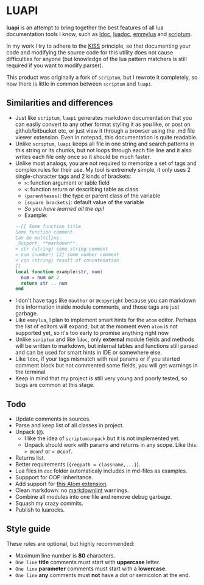 # LUAPI

**luapi** is an attempt to bring together the best features of all lua
documentation tools I know, such as [ldoc][], [luadoc][], [emmylua][] and
[scriptum][].

In my work I try to adhere to the [KISS][] principle, so that documenting your
code and modifying the source code for this utility does not cause difficulties
for anyone (but knowledge of the lua pattern matchers is still required if you
want to modify parser).

This product was originally a fork of `scriptum`, but I rewrote it completely,
so now there is little in common between `scriptum` and `luapi`.

## Similarities and differences

- Just like `scriptum`, `luapi` generates markdown documentation that you can
  easily convert to any other format styling it as you like, or post on
  github/bitbucket etc, or just view it through a browser using the .md file
  viewer extension. Even in notepad, this documentation is quite readable.
- Unlike `scriptum`, `luapi` keeps all file in one string and search patterns
  in this string or its chunks, but not loops through each file line and it also
  writes each file only once so it should be much faster.
- Unlike most analogs, you are not required to memorize a set of tags and
  complex rules for their use. My tool is extremely simple, it only uses 2
  single-character tags and 2 kinds of brackets:
  - `>`: function argument or table field
  - `<`: function return or describing table as class
  - `(parentheses)`: the type or parent class of the variable
  - `[square brackets]`: default value of the variable
  - _So you have learned all the api!_
  - Example:
  ```lua
  --[[ Some function title
  Some function comment.
  Can be multiline.
  _Support_ **markdown**.
  > str (string) some string comment
  > num (number) [2] some number comment
  < con (string) result of concatenation
  ]]
  local function example(str, num)
    num = num or 2
    return str .. num
  end
  ```
- I don't have tags like `@author` or `@copyright` because you can markdown this
  information inside module comments, and those tags are just garbage.
- Like `emmylua`, I plan to implement smart hints for the `atom` editor. Perhaps
  the list of editors will expand, but at the moment even `atom` is not
  supported yet, so it's too early to promise anything right now.
- Unlike `scriptum` and like `ldoc`, only **external** module fields and methods
  will be written to markdown, but internal tables and functions still parsed
  and can be used for smart hints in IDE or somewhere else.
- Like `ldoc`, if your tags mismatch with real params or if you started comment
  block but not commented some fields, you will get warnings in the terminal.
- Keep in mind that my project is still very young and poorly tested, so bugs
  are common at this stage.

## Todo

- Update comments in sources.
- Parse and keep list of all classes in project.
- Unpack (`@`).
  - I like the idea of `scriptum`:`unpack` but it is not implemented yet.
  - Unpack should work with params and returns in any scope.
    Like this: `> @conf` or `< @conf`.
- Returns list.
- Better requirements (`{reqpath = classname,...}`).
- Lua files in `doc` folder automaticaly includes in md-files as examples.
- Suppport for OOP: inheritance.
- Add support for
  [this Atom extension](https://github.com/dapetcu21/atom-autocomplete-lua).
- Clean markdown:
  no [markdownlint](https://github.com/DavidAnson/markdownlint) warnings.
- Combine all modules into one file and remove debug garbage.
- Squash my crazy commits.
- Publish to luarocks.

## Style guide

These rules are optional, but highly recommended:

- Maximum line number is **80** characters.
- `One line` **title** comments must start with **uppercase** letter.
- `One line` **parameter** comments must start with a **lowercase**.
- `One line` **any** comments must **not** have a dot or semicolon at the end.

[KISS]: https://en.wikipedia.org/wiki/KISS_principle
[ldoc]: https://stevedonovan.github.io/ldoc/manual/doc.md.html
[luadoc]: https://keplerproject.github.io/luadoc
[scriptum]: https://github.com/charlesmallah/lua-scriptum
[emmylua]: https://github.com/EmmyLua
